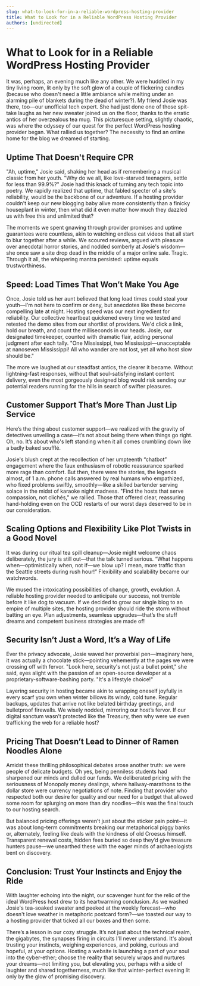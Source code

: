 ```yaml
---
slug: what-to-look-for-in-a-reliable-wordpress-hosting-provider
title: What to Look for in a Reliable WordPress Hosting Provider
authors: [undirected]
---
```



# What to Look for in a Reliable WordPress Hosting Provider

It was, perhaps, an evening much like any other. We were huddled in my tiny living room, lit only by the soft glow of a couple of flickering candles (because who doesn't need a little ambiance while melting under an alarming pile of blankets during the dead of winter?). My friend Josie was there, too—our unofficial tech expert. She had just done one of those spit-take laughs as her new sweater joined us on the floor, thanks to the erratic antics of her overzealous tea mug. This picturesque setting, slightly chaotic, was where the odyssey of our quest for the perfect WordPress hosting provider began. What rallied us together? The necessity to find an online home for the blog we dreamed of starting. 

## Uptime That Doesn't Require CPR

"Ah, uptime," Josie said, shaking her head as if remembering a musical classic from her youth. "Why do we all, like love-starved teenagers, settle for less than 99.9%?" Josie had this knack of turning any tech topic into poetry. We rapidly realized that uptime, that fabled specter of a site's reliability, would be the backbone of our adventure. If a hosting provider couldn't keep our new blogging baby alive more consistently than a finicky houseplant in winter, then what did it even matter how much they dazzled us with free this and unlimited that?

The moments we spent gnawing through provider promises and uptime guarantees were countless, akin to watching endless cat videos that all start to blur together after a while. We scoured reviews, argued with pleasure over anecdotal horror stories, and nodded somberly at Josie's wisdom—she once saw a site drop dead in the middle of a major online sale. Tragic. Through it all, the whispering mantra persisted: uptime equals trustworthiness. 

## Speed: Load Times That Won’t Make You Age

Once, Josie told us her aunt believed that long load times could steal your youth—I'm not here to confirm or deny, but anecdotes like these become compelling late at night. Hosting speed was our next ingredient for reliability. Our collective heartbeat quickened every time we tested and retested the demo sites from our shortlist of providers. We'd click a link, hold our breath, and count the milliseconds in our heads. Josie, our designated timekeeper, counted with dramatic flair, adding personal judgment after each tally. "One Mississippi, two Mississippi—unacceptable at nanoseven Mississippi! All who wander are not lost, yet all who host slow should be."

The more we laughed at our steadfast antics, the clearer it became. Without lightning-fast responses, without that soul-satisfying instant content delivery, even the most gorgeously designed blog would risk sending our potential readers running for the hills in search of swifter pleasures. 

## Customer Support That’s More Than Just Lip Service

Here’s the thing about customer support—we realized with the gravity of detectives unveiling a case—it’s not about being there when things go right. Oh, no. It’s about who's left standing when it all comes crumbling down like a badly baked soufflé. 

Josie's blush crept at the recollection of her umpteenth “chatbot” engagement where the faux enthusiasm of robotic reassurance sparked more rage than comfort. But then, there were the stories, the legends almost, of 1 a.m. phone calls answered by real humans who empathized, who fixed problems swiftly, smoothly—like a skilled bartender serving solace in the midst of karaoke night madness. "Find the hosts that serve compassion, not clichés," we rallied. Those that offered clear, reassuring hand-holding even on the OCD restarts of our worst days deserved to be in our consideration.

## Scaling Options and Flexibility Like Plot Twists in a Good Novel

It was during our ritual tea spill cleanup—Josie might welcome chaos deliberately, the jury is still out—that the talk turned serious. “What happens when—optimistically when, not if—we blow up? I mean, more traffic than the Seattle streets during rush hour!” Flexibility and scalability became our watchwords. 

We mused the intoxicating possibilities of change, growth, evolution. A reliable hosting provider needed to anticipate our success, not tremble before it like dog to vacuum. If we decided to grow our single blog to an empire of multiple sites, the hosting provider should ride the storm without batting an eye. Plan adjustments, seamless upgrades—that’s the stuff dreams and competent business strategies are made of!

## Security Isn’t Just a Word, It’s a Way of Life

Ever the privacy advocate, Josie waved her proverbial pen—imaginary here, it was actually a chocolate stick—pointing vehemently at the pages we were crossing off with fervor. "Look here, security's not just a bullet point," she said, eyes alight with the passion of an open-source developer at a proprietary-software-bashing party. "It's a lifestyle choice!" 

Layering security in hosting became akin to wrapping oneself joyfully in every scarf you own when winter billows its windy, cold tune. Regular backups, updates that arrive not like belated birthday greetings, and bulletproof firewalls. We wisely nodded, mirroring our host’s fervor. If our digital sanctum wasn’t protected like the Treasury, then why were we even trafficking the web for a reliable host? 

## Pricing That Doesn’t Lead to Dinner of Ramen Noodles Alone

Amidst these thrilling philosophical debates arose another truth: we were people of delicate budgets. Oh yes, being penniless students had sharpened our minds and dulled our funds. We deliberated pricing with the seriousness of Monopoly money dealings, where hallway-marathons to the dollar store were currency negotiations of note. Finding that provider who respected both our desire for quality and our need for a budget that allowed some room for splurging on more than dry noodles—this was the final touch to our hosting search.

But balanced pricing offerings weren’t just about the sticker pain point—it was about long-term commitments breaking our metaphorical piggy banks or, alternately, feeling like deals with the kindness of old Croesus himself. Transparent renewal costs, hidden fees buried so deep they’d give treasure hunters pause—we unearthed these with the eager minds of archaeologists bent on discovery.

## Conclusion: Trust Your Instincts and Enjoy the Ride

With laughter echoing into the night, our scavenger hunt for the relic of the ideal WordPress host drew to its heartwarming conclusion. As we washed Josie's tea-soaked sweater and peeked at the weekly forecast—who doesn't love weather in metaphoric postcard form?—we toasted our way to a hosting provider that ticked all our boxes and then some. 

There’s a lesson in our cozy struggle. It’s not just about the technical realm, the gigabytes, the synapses firing in circuits I'll never understand. It's about trusting your instincts, weighing experiences, and poking, curious and hopeful, at your options. Hosting a website is launching a part of your soul into the cyber-ether; choose the reality that securely wraps and nurtures your dreams—not limiting you, but elevating you, perhaps with a side of laughter and shared togetherness, much like that winter-perfect evening lit only by the glow of promising discovery.